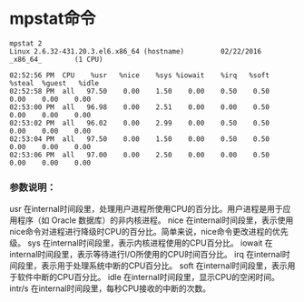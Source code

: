 # mpstat命令

```linux
mpstat 2
Linux 2.6.32-431.20.3.el6.x86_64 (hostname)         02/22/2016      _x86_64_        (1 CPU)

02:52:56 PM  CPU    %usr   %nice    %sys %iowait    %irq   %soft  %steal  %guest   %idle
02:52:58 PM  all   97.50    0.00    1.50    0.00    0.50    0.50    0.00    0.00    0.00
02:53:00 PM  all   96.98    0.00    2.51    0.00    0.00    0.50    0.00    0.00    0.00
02:53:02 PM  all   96.02    0.00    2.99    0.00    0.50    0.50    0.00    0.00    0.00
02:53:04 PM  all   97.50    0.00    1.50    0.00    0.50    0.50    0.00    0.00    0.00
02:53:06 PM  all   97.00    0.00    2.50    0.00    0.00    0.50    0.00    0.00    0.00
```

### 参数说明：
usr     在internal时间段里，处理用户进程所使用CPU的百分比。用户进程是用于应用程序（如 Oracle 数据库）的非内核进程。
nice    在internal时间段里，表示使用nice命令对进程进行降级时CPU的百分比。简单来说，nice命令更改进程的优先级。 
sys     在internal时间段里，表示内核进程使用的CPU百分比。 
iowait  在internal时间段里，表示等待进行I/O所使用的CPU时间百分比。
irq     在internal时间段里，表示用于处理系统中断的CPU百分比。
soft    在internal时间段里，表示用于软件中断的CPU百分比。
idle    在internal时间段里，显示CPU的空闲时间。
intr/s  在internal时间段里，每秒CPU接收的中断的次数。